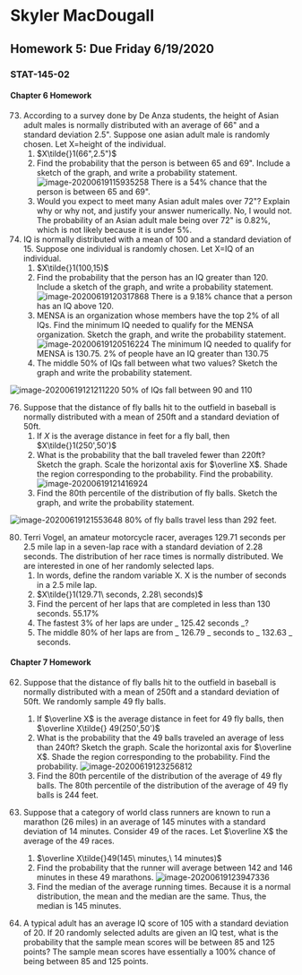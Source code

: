 # 	Skyler MacDougall

## Homework 5: Due Friday 6/19/2020

### STAT-145-02

#### Chapter 6 Homework

73. According to a survey done by De Anza students, the height of Asian adult males is normally distributed with an average of 66" and a standard deviation 2.5". Suppose one asian adult male is randomly chosen. Let X=height of the individual.
    1. $X\tilde{}1(66",2.5")$
    2. Find the probability that the person is between 65 and 69". Include a sketch of the graph, and write a probability statement.
        ![image-20200619115935258](homework5.assets/image-20200619115935258.png)
        There is a 54% chance that the person is between 65 and 69".
    3. Would you expect to meet many Asian adult males over 72"? Explain why or why not, and justify your answer numerically.
        No, I would not. The probability of an Asian adult male being over 72" is 0.82%, which is not likely because it is under 5%.
74. IQ is normally distributed with a mean of 100 and a standard deviation of 15. Suppose one individual is randomly chosen. Let X=IQ of an individual.
    1. $X\tilde{}1(100,15)$
    2. Find the probability that the person has an IQ greater than 120. Include a sketch of the graph, and write a probability statement.
        ![image-20200619120317868](homework5.assets/image-20200619120317868.png)
        There is a 9.18% chance that a person has an IQ above 120.
    3. MENSA is an organization whose members have the top 2% of all IQs. Find the minimum IQ needed to qualify for the MENSA organization. Sketch the graph, and write the probability statement.
        ![image-20200619120516224](homework5.assets/image-20200619120516224.png)
        The minimum IQ needed to qualify for MENSA is 130.75. 2% of people have an IQ greater than 130.75
    4. The middle 50% of IQs fall between what two values? Sketch the graph and write the probability statement.

![image-20200619121211220](homework5.assets/image-20200619121211220.png)
50% of IQs fall between 90 and 110

76. Suppose that the distance of fly balls hit to the outfield in baseball is normally distributed with a mean of 250ft and a standard deviation of 50ft.
    1. If $X$ is the average distance in feet for a fly ball, then $X\tilde{}1(250',50')$
    2. What is the probability that the ball traveled fewer than 220ft? Sketch the graph. Scale the horizontal axis for $\overline X$. Shade the region corresponding to the probability. Find the probability.
        ![image-20200619121416924](homework5.assets/image-20200619121416924.png)
    3. Find the 80th percentile of the distribution of fly balls. Sketch the graph, and write the probability statement.

![image-20200619121553648](homework5.assets/image-20200619121553648.png)
80% of fly balls travel less than 292 feet.



80. Terri Vogel, an amateur motorcycle racer, averages 129.71 seconds per 2.5 mile lap in a seven-lap race with a standard deviation of 2.28 seconds. The distribution of her race times is normally distributed. We are interested in one of her randomly selected laps.
    1. In words, define the random variable X.
        X is the number of seconds in a 2.5 mile lap.
    2. $X\tilde{}1(129.71\ seconds, 2.28\ seconds)$
    3. Find the percent of her laps that are completed in less than 130 seconds.
        55.17%
    4. The fastest 3% of her laps are under _ 125.42 seconds _?
    5. The middle 80% of her laps are from _ 126.79 _ seconds to _ 132.63 _ seconds.

#### Chapter 7 Homework

62. Suppose that the distance of fly balls hit to the outfield in baseball is normally distributed with a mean of 250ft and a standard deviation of 50ft. We randomly sample 49 fly balls.
    1. If $\overline X$ is the average distance in feet for 49 fly balls, then $\overline X\tilde{} 49(250',50')$
    2. What is the probability that the 49 balls traveled an average of less than 240ft? Sketch the graph. Scale the horizontal axis for $\overline X$. Shade the region corresponding to the probability. Find the probability.
        ![image-20200619123256812](homework5.assets/image-20200619123256812.png)
    3. Find the 80th percentile of the distribution of the average of 49 fly balls.
        The 80th percentile of the distribution of the average of 49 fly balls is 244 feet.



64. Suppose that a category of world class runners are known to run a marathon (26 miles) in an average of 145 minutes with a standard deviation of 14 minutes. Consider 49 of the races. Let $\overline X$ the average of the 49 races.
    1. $\overline X\tilde{}49(145\ minutes,\ 14 minutes)$
    2. Find the probability that the runner will average between 142 and 146 minutes in these 49 marathons.
        ![image-20200619123947336](homework5.assets/image-20200619123947336.png)
    3. Find the median of the average running times.
        Because it is a normal distribution, the mean and the median are the same. Thus, the median is 145 minutes.



96. A typical adult has an average IQ score of 105 with a standard deviation of 20. If 20 randomly selected adults are given an IQ test, what is the probability that the sample mean scores will be between 85 and 125 points?
    The sample mean scores have essentially a 100% chance of being between 85 and 125 points.